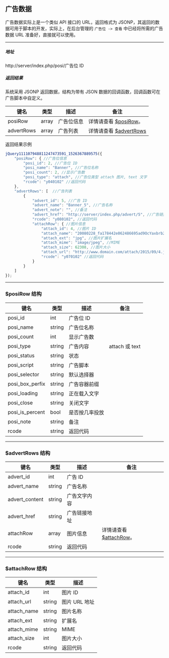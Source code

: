 ## 广告数据

广告数据实际上是一个类似 API 接口的 URL，返回格式为 JSONP，其返回的数据可用于脚本的开发，实际上，在后台管理的 `广告位 -> 查看` 中已经将所需的广告数据 URL 准备好，直接就可以使用。

----------

##### 地址

http://server/index.php/posi/广告位 ID

##### 返回结果

系统采用 JSONP 返回数据，结构为带有 JSON 数据的回调函数，回调函数可在广告脚本中自定义。

| 键名 | 类型 | 描述 | 备注 |
| - | - | - | - |
| posiRow | array | 广告位信息 | 详情请查看 [$posiRow](#posiRow)。 |
| advertRows | array | 广告列表 | 详情请查看 [$advertRows](#advertRows) |
 
返回结果示例

``` javascript
jQuery111107948811247473591_1526367889575({
    "posiRow": { //广告位信息
        "posi_id": 2, //广告位 ID
        "posi_name": "Banner", //广告位名称
        "posi_count": 2, //显示广告数
        "posi_type": "attach", //广告位类型 attach 图片, text 文字
        "rcode": "y040102" //返回代码
    },
    "advertRows": [  //广告列表
        {
            "advert_id": 5, //广告 ID
            "advert_name": "Banner_5", //广告名称
            "advert_note": "", //备注
            "advert_href": "http://server/index.php/advert/5", //广告链接
            "rcode": "y080102", //返回代码
            "attachRow": { //图片信息
                "attach_id": 4, //图片 ID
                "attach_name": "20080228_fa178442e062486695ad9OcYaxbrb2Qv.jpg", //图片原始文件名
                "attach_ext": "jpg", //图片扩展名
                "attach_mime": "image/jpeg", //MIME
                "attach_size": 62308, //图片大小
                "attach_url": "http://www.domain.com/attach/2015/09/4.jpg", //图片 URL
                "rcode": "y070102" //返回代码
            }
        }
    ]
});
```

----------

<span id="posiRow"></span>

### $posiRow 结构

| 键名 | 类型 | 描述 | 备注 |
| - | - | - | - |
| posi_id | int | 广告位 ID |  |
| posi_name | string | 广告位名称 |  |
| posi_count | int | 显示广告数 |  |
| posi_type | string | 广告内容 | attach 或 text  |
| posi_status | string | 状态  |
| posi_script | string | 广告脚本 | | 
| posi_selector | string | 默认选择器 |  |
| posi_box_perfix | string | 广告容器前缀 |  |
| posi_loading | string | 正在载入文字 |  |
| posi_close | string | 关闭文字 |  |
| posi_is_percent | bool | 是否按几率投放 |  |
| posi_note | string | 备注 |  |
| rcode | string | 返回代码 |  |
 
----------

<span id="advertRows"></span>

### $advertRows 结构

| 键名 | 类型 | 描述 | 备注 |
| - | - | - | - |
| advert_id | int | 广告 ID | |
| advert_name | string | 广告名称 |  |
| advert_content | string | 广告文字内容 |  |
| advert_href | string | 广告链接地址 |  |
| attachRow | array | 图片信息 | 详情请查看 [$attachRow](#attachRow)。 |
| rcode | string | 返回代码 |  |
 
----------

<span id="attachRow"></span>

### $attachRow 结构

| 键名 | 类型 | 描述 |
| - | - | - |
| attach_id | int | 图片 ID |  
| attach_url | string | 图片 URL 地址 |  
| attach_name | string | 图片名称 |  
| attach_ext | string | 扩展名 |  
| attach_mime | string | MIME |  
| attach_size | int | 图片大小 |  
| rcode | string | 返回代码 |
 
